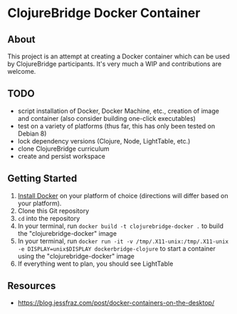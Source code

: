 # ClojureBridge Docker Container

## About
This project is an attempt at creating a Docker container which can be used by
ClojureBridge participants. It's very much a WIP and contributions are welcome.

## TODO
- script installation of Docker, Docker Machine, etc., creation of image and
container (also consider building one-click executables)
- test on a variety of platforms (thus far, this has only been tested on Debian 8)
- lock dependency versions (Clojure, Node, LightTable, etc.)
- clone ClojureBridge curriculum
- create and persist workspace

## Getting Started
1. [Install Docker](https://docs.docker.com/) on your platform of choice
(directions will differ based on your platform).
2. Clone this Git repository
3. `cd` into the repository
4. In your terminal, run `docker build -t clojurebridge-docker .` to build the "clojurebridge-docker" image
5. In your terminal, run `docker run -it -v /tmp/.X11-unix:/tmp/.X11-unix -e DISPLAY=unix$DISPLAY dockerbridge-clojure` to start a container using the "clojurebridge-docker" image
6. If everything went to plan, you should see LightTable

## Resources
- https://blog.jessfraz.com/post/docker-containers-on-the-desktop/

